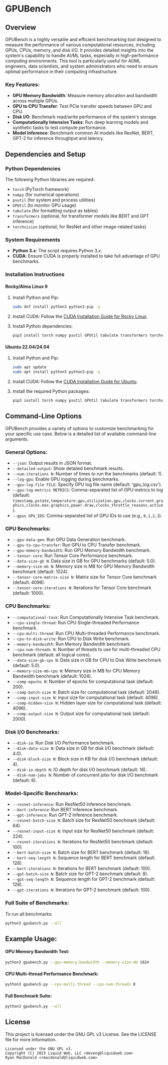 
# GPUBench

## Overview
GPUBench is a highly versatile and efficient benchmarking tool designed to measure the performance of various computational resources, including GPUs, CPUs, memory, and disk I/O. 
It provides detailed insights into the system's capability to handle AI/ML tasks, especially in high-performance computing environments. 
This tool is particularly useful for AI/ML engineers, data scientists, and system administrators who need to ensure optimal performance in their computing infrastructure.

### Key Features:
- **GPU Memory Bandwidth**: Measure memory allocation and bandwidth across multiple GPUs.
- **GPU to CPU Transfer**: Test PCIe transfer speeds between GPU and CPU.
- **Disk I/O**: Benchmark read/write performance of the system's storage.
- **Computationally Intensive Tasks**: Run deep learning models and synthetic tasks to test compute performance.
- **Model Inference**: Benchmark common AI models like ResNet, BERT, GPT-2 for inference throughput and latency.

## Dependencies and Setup

### Python Dependencies
The following Python libraries are required:
- `torch` (PyTorch framework)
- `numpy` (for numerical operations)
- `psutil` (for system and process utilities)
- `GPUtil` (to monitor GPU usage)
- `tabulate` (for formatting output as tables)
- `transformers` (optional, for transformer models like BERT and GPT inference)
- `torchvision` (optional, for ResNet and other image-related tasks)

### System Requirements
- **Python 3.x**: The script requires Python 3.x.
- **CUDA**: Ensure CUDA is properly installed to take full advantage of GPU benchmarks.
  
### Installation Instructions

#### Rocky/Alma Linux 9

1. Install Python and Pip:
    ```bash
    sudo dnf install python3 python3-pip -y
    ```

2. Install CUDA:
   Follow the [CUDA Installation Guide for Rocky Linux](https://docs.nvidia.com/cuda/cuda-installation-guide-linux/index.html).

3. Install Python dependencies:
    ```bash
    pip3 install torch numpy psutil GPUtil tabulate transformers torchvision
    ```

#### Ubuntu 22.04/24.04

1. Install Python and Pip:
    ```bash
    sudo apt update
    sudo apt install python3 python3-pip -y
    ```

2. Install CUDA:
   Follow the [CUDA Installation Guide for Ubuntu](https://developer.nvidia.com/cuda-downloads).

3. Install the required Python packages:
    ```bash
    pip3 install torch numpy psutil GPUtil tabulate transformers torchvision
    ```

## Command-Line Options

GPUBench provides a variety of options to customize benchmarking for your specific use case. Below is a detailed list of available command-line arguments.

### General Options:
- `--json`: Output results in JSON format.
- `--detailed-output`: Show detailed benchmark results.
- `--num-iterations N`: Number of times to run the benchmarks (default: 1).
- `--log-gpu`: Enable GPU logging during benchmarks.
- `--gpu-log-file FILE`: Specify GPU log file name (default: 'gpu_log.csv').
- `--gpu-log-metrics METRICS`: Comma-separated list of GPU metrics to log (default: `timestamp,pstate,temperature.gpu,utilization.gpu,clocks.current.graphics,clocks.max.graphics,power.draw,clocks_throttle_reasons.active`).
- `--gpus GPU_IDS`: Comma-separated list of GPU IDs to use (e.g., `0,1,2,3`).

### GPU Benchmarks:
- `--gpu-data-gen`: Run GPU Data Generation benchmark.
- `--gpu-to-cpu-transfer`: Run GPU to CPU Transfer benchmark.
- `--gpu-memory-bandwidth`: Run GPU Memory Bandwidth benchmark.
- `--tensor-core`: Run Tensor Core Performance benchmark.
- `--data-size-gb N`: Data size in GB for GPU benchmarks (default: 5.0).
- `--memory-size-mb N`: Memory size in MB for GPU Memory Bandwidth benchmark (default: 1024).
- `--tensor-core-matrix-size N`: Matrix size for Tensor Core benchmark (default: 4096).
- `--tensor-core-iterations N`: Iterations for Tensor Core benchmark (default: 1000).

### CPU Benchmarks:
- `--computational-task`: Run Computationally Intensive Task benchmark.
- `--cpu-single-thread`: Run CPU Single-threaded Performance benchmark.
- `--cpu-multi-thread`: Run CPU Multi-threaded Performance benchmark.
- `--cpu-to-disk-write`: Run CPU to Disk Write benchmark.
- `--memory-bandwidth`: Run Memory Bandwidth benchmark.
- `--cpu-num-threads N`: Number of threads to use for multi-threaded CPU benchmark (default: all logical cores).
- `--data-size-gb-cpu N`: Data size in GB for CPU to Disk Write benchmark (default: 5.0).
- `--memory-size-mb-cpu N`: Memory size in MB for CPU Memory Bandwidth benchmark (default: 1024).
- `--comp-epochs N`: Number of epochs for computational task (default: 200).
- `--comp-batch-size N`: Batch size for computational task (default: 2048).
- `--comp-input-size N`: Input size for computational task (default: 4096).
- `--comp-hidden-size N`: Hidden layer size for computational task (default: 4096).
- `--comp-output-size N`: Output size for computational task (default: 2000).

### Disk I/O Benchmarks:
- `--disk-io`: Run Disk I/O Performance benchmark.
- `--disk-data-size N`: Data size in GB for disk I/O benchmark (default: 4.0).
- `--disk-block-size N`: Block size in KB for disk I/O benchmark (default: 4).
- `--disk-io-depth N`: IO depth for disk I/O benchmark (default: 16).
- `--disk-num-jobs N`: Number of concurrent jobs for disk I/O benchmark (default: 8).

### Model-Specific Benchmarks:
- `--resnet-inference`: Run ResNet50 Inference benchmark.
- `--bert-inference`: Run BERT Inference benchmark.
- `--gpt-inference`: Run GPT-2 Inference benchmark.
- `--resnet-batch-size N`: Batch size for ResNet50 benchmark (default: 64).
- `--resnet-input-size N`: Input size for ResNet50 benchmark (default: 224).
- `--resnet-iterations N`: Iterations for ResNet50 benchmark (default: 100).
- `--bert-batch-size N`: Batch size for BERT benchmark (default: 16).
- `--bert-seq-length N`: Sequence length for BERT benchmark (default: 128).
- `--bert-iterations N`: Iterations for BERT benchmark (default: 100).
- `--gpt-batch-size N`: Batch size for GPT-2 benchmark (default: 8).
- `--gpt-seq-length N`: Sequence length for GPT-2 benchmark (default: 128).
- `--gpt-iterations N`: Iterations for GPT-2 benchmark (default: 100).

### Full Suite of Benchmarks:
To run all benchmarks:
```bash
python3 gpubench.py --all
```

## Example Usage:

#### GPU Memory Bandwidth Test:
```bash
python3 gpubench.py --gpu-memory-bandwidth --memory-size-mb 1024
```

#### CPU Multi-thread Performance Benchmark:
```bash
python3 gpubench.py --cpu-multi-thread --cpu-num-threads 8
```

#### Full Benchmark Suite:
```bash
python3 gpubench.py --all
```

## License

This project is licensed under the GNU GPL v3 License. See the LICENSE file for more information.

```
Licensed under the GNU GPL v3.
Copyright (C) 2023 Liquid Web, LLC <deveng@liquidweb.com>
Ryan MacDonald <rmacdonald@liquidweb.com>
```

